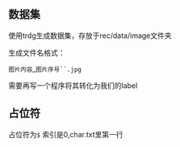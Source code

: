 ## 数据集

使用trdg生成数据集，存放于rec/data/image文件夹

生成文件名格式：

`图片内容`_`图片序号``.jpg`

需要再写一个程序将其转化为我们的label

## 占位符

占位符为`$` 索引是0,char.txt里第一行